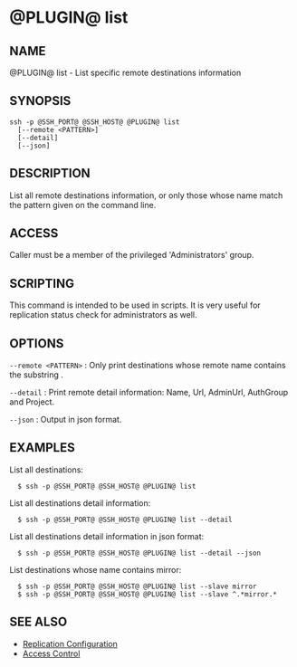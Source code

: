 @PLUGIN@ list
==============

NAME
----
@PLUGIN@ list - List specific remote destinations information

SYNOPSIS
--------
```
ssh -p @SSH_PORT@ @SSH_HOST@ @PLUGIN@ list
  [--remote <PATTERN>]
  [--detail]
  [--json]
```

DESCRIPTION
-----------
List all remote destinations information, or only those whose
name match the pattern given on the command line.

ACCESS
------
Caller must be a member of the privileged 'Administrators' group.

SCRIPTING
---------
This command is intended to be used in scripts. It is very useful
for replication status check for administrators as well.

OPTIONS
-------

`--remote <PATTERN>`
:	Only print destinations whose remote name contains
	the substring <PATTERN>.

`--detail`
:	Print remote detail information: Name, Url, AdminUrl,
	AuthGroup and Project.

`--json`
:	Output in json format.

EXAMPLES
--------
List all destinations:

```
  $ ssh -p @SSH_PORT@ @SSH_HOST@ @PLUGIN@ list
```

List all destinations detail information:

```
  $ ssh -p @SSH_PORT@ @SSH_HOST@ @PLUGIN@ list --detail
```

List all destinations detail information in json format:

```
  $ ssh -p @SSH_PORT@ @SSH_HOST@ @PLUGIN@ list --detail --json
```

List destinations whose name contains mirror:

```
  $ ssh -p @SSH_PORT@ @SSH_HOST@ @PLUGIN@ list --slave mirror
  $ ssh -p @SSH_PORT@ @SSH_HOST@ @PLUGIN@ list --slave ^.*mirror.*
```

SEE ALSO
--------

* [Replication Configuration](config.html)
* [Access Control](../../../Documentation/access-control.html)
